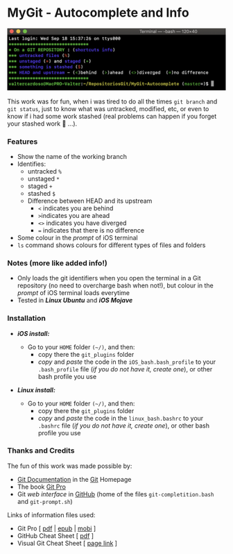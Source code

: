 
# MyGit - Autocomplete and Info
![MyGit - Autocomplete and Info Banner](otherFiles/bashBanner.png)

This work was for fun, when i was tired to do all the times `git branch` and `git status`, just to know what was untracked, modified, etc, or even to know if i had some work stashed (real problems can happen if you forget your stashed work :grimacing: ...).



### Features
- Show the name of the working branch
- Identifies:
    - untracked `%`
    - unstaged `*`
    - staged `+`
    - stashed `$`
    - Difference between HEAD and its upstream
        - `<` indicates you are behind
        - `>`indicates you are ahead
        - `<>` indicates you have diverged
        - `=` indicates that there is no difference
- Some colour in the *prompt* of iOS terminal
- `ls` command shows colours for different types of files and folders

### Notes (more like added info!)
- Only loads the git identifiers when you open the terminal in a Git repository (no need to overcharge bash when not!), but colour in the *prompt* of iOS terminal loads everytime
- Tested in ***Linux Ubuntu*** and ***iOS Mojave***

### Installation
- ***iOS install:***
    - Go to your `HOME` folder `(~/)`, and then:
        - copy there the `git_plugins` folder
        - *copy* and *paste* the code in the `iOS_bash.bash_profile` to your `.bash_profile` file (*if you do not have it, create one*), or other bash profile you use

- ***Linux install:***
    - Go to your `HOME` folder `(~/)`, and then:
        - copy there the `git_plugins` folder
        - *copy* and *paste* the code in the `linux_bash.bashrc` to your `.bashrc` file (*if you do not have it, create one*), or other bash profile you use

### Thanks and Credits
The fun of this work was made possible by:
- [Git Documentation](https://git-scm.com/doc) in the [Git](https://git-scm.com) Homepage
- The book [Git Pro](https://git-scm.com/book/en/v2)
- Git *web interface* in [GitHub](https://github.com/git/git) (home of the files `git-completition.bash` and `git-prompt.sh`)

Links of information files used:

- Git Pro [ [pdf](https://github.com/progit/progit2/releases/download/2.1.164/progit.pdf) | [epub](https://github.com/progit/progit2/releases/download/2.1.164/progit.epub) | [mobi](https://github.com/progit/progit2/releases/download/2.1.164/progit.mobi) ]
- GitHub Cheat Sheet [ [pdf](https://github.github.com/training-kit/downloads/github-git-cheat-sheet.pdf) ]
- Visual Git Cheat Sheet [ [page link](http://ndpsoftware.com/git-cheatsheet.html) ]
